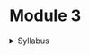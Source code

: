 # Module 3

<details>

<summary>Syllabus</summary>



**Molecular Spectroscopy and Analytical Techniques**

* Spectroscopy: types of spectra, molecular energy levels
* Beer-Lambert’s law (numerical problems)
* Electronic spectroscopy: principle, types of electronic transitions, role of conjugation in absorption maxima, instrumentation, applications
* Vibrational spectroscopy: principle, number of vibrational modes, vibrational modes of CO2 and H2O, applications
* Thermal analysis: dielectric thermal analysis (DETA) of polymers (working and application)
* Electron microscopic techniques: SEM (principle, instrumentation, and applications)

</details>

